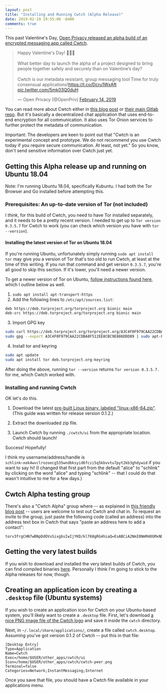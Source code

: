 ```yaml
---
layout: post
title: "Installing and Running Cwtch (Alpha Release)"
date: 2019-02-19 19:55:00 -0400
comments: true
---
```


This past Valentine's Day, [Open Privacy released an alpha build of an encrypted messaging app called Cwtch](https://openprivacy.ca/blog/2019/02/14/cwtch-alpha/).

<blockquote class="twitter-tweet" data-lang="en"><p lang="en" dir="ltr">Happy Valentine&#39;s Day! 💜💜💜<br><br>What better day to launch the alpha of a project designed to bring people together safely and securely than on Valentine’s day?<br><br>Cwtch is our metadata resistant, group messaging tool  Time for truly consensual applications!<a href="https://t.co/Dcru1WxAft">https://t.co/Dcru1WxAft</a> <a href="https://t.co/5mk03Q0duH">pic.twitter.com/5mk03Q0duH</a></p>&mdash; Open Privacy (@OpenPriv) <a href="https://twitter.com/OpenPriv/status/1096077069920788480?ref_src=twsrc%5Etfw">February 14, 2019</a></blockquote>
<script async src="https://platform.twitter.com/widgets.js" charset="utf-8"></script>

You can read more about Cwtch either in [this blog post](https://openprivacy.ca/blog/2019/02/14/cwtch-alpha/) or [their main Gitlab repo](https://git.openprivacy.ca/cwtch.im/cwtch). But it's basically a decentralized chat application that uses end-to-end encryption for all communication. It also uses Tor Onion services to further protect the metadata of communication.

Important: The developers are keen to point out that "Cwtch is an experimental concept and prototype. We do not recommend you use Cwtch today if you require secure communication. At least, not yet." So you know, don't send sensitive information over Cwtch just yet.

## Getting this Alpha release up and running on Ubuntu 18.04

Note: I'm running Ubuntu 18.04, specifically Kubuntu. I had both the Tor Browser and Go installed before attempting this.

### Prerequisites: An up-to-date version of Tor (not included)

I _think_, for this build of Cwtch, you need to have Tor installed separately, and it needs to be a pretty recent version. I needed to get up to `Tor version 0.3.5.7` for Cwtch to work (you can check which version you have with `tor --version`). 

#### Installing the latest version of Tor on Ubuntu 18.04

If you're running Ubuntu, unfortunately simply running `sudo apt install tor` may give you a version of Tor that's too old to run Cwtch, at least at the time of this writing. If you run that command and get version `0.3.5.7`, you're all good to skip this section. If it's lower, you'll need a newer version.

To get a newer version of Tor on Ubuntu, [follow instructions found here](https://www.torproject.org/docs/debian.html.en#ubuntu), which I outline below as well.

1. `sudo apt install apt-transport-https`
2. Add the following lines to `/etc/apt/sources.list`:
```bash
deb https://deb.torproject.org/torproject.org bionic main
deb-src https://deb.torproject.org/torproject.org bionic main
```
3. Import GPG key
```bash
sudo curl https://deb.torproject.org/torproject.org/A3C4F0F979CAA22CDBA8F512EE8CBC9E886DDD89.asc | gpg --import
sudo gpg --export A3C4F0F979CAA22CDBA8F512EE8CBC9E886DDD89 | sudo apt-key add -
```

4. Install tor and keyring
```bash
sudo apt update
sudo apt install tor deb.torproject.org-keyring
```

After doing the above, running `tor --version` returns `Tor version 0.3.5.7.` for me, which Cwtch worked with.

### Installing and running Cwtch

OK let's do this.

1. Download the latest [pre-built Linux binary, labeled "linux-x86-64.zip"](https://git.openprivacy.ca/cwtch.im/ui/releases). (This guide was written for release version 0.1.2.)

2. Extract the downloaded zip file.

3. Launch Cwtch by running `./cwtch/ui` from the appropriate location. Cwtch should launch!

Success! Hopefully!

I think my username/address/handle is `schlink~xek4wvclrozoecg535wndbksyid6fczi5q5kbvvtu7pyt2kb3ghdywid` if you want to say hi! (I changed that first part from the default "alice" to "schlink" by clicking on the word "alice" and typing "schlink" -- that I could do that wasn't intuitive to me for a few days.)

## Cwtch Alpha testing group 

There's also a "Cwtch Alpha" group where -- as explained in [this friendly blog post](https://openprivacy.ca/blog/2019/03/04/cwtch-alpha-0.1.2/) -- users are welcome to test out Cwtch and chat in. To request an invite to the group, just paste the following code (called an address) into the address text box in Cwtch that says "paste an address here to add a contact":

```
torv3frgCHN7wBNpDdOVvSixgbsIwIjYKD/kl768gRG4hiaQ=EsABCiA2NmI0NmM4OGMxNDc1ZGUxODE5YWYyYTk1ZDM5NTQ4ZBIgDSFY2mxYJiSJs0b442hFChzaHB5B8EERcFqLAkpb5kAaODJjM2ttb29ibnlnaGoyenc2cHd2N2Q1N3l6bGQ3NTNhdW8zdWdhdWV6enB2ZmFrM2FoYzRiZHlkIkBgg+E0T4YKtxnw57sHQbuG3C6myjU2aS496O4n3jpzQu8iT25NReJnuwqv9ER93wE1N9g1f7WY8JCtx0bnvyQK
```

## Getting the very latest builds

If you wish to download and installed the very latest builds of Cwtch, you can find compiled binaries [here](https://build.openprivacy.ca/files/). Personally I think I'm going to stick to the Alpha releases for now, though. 

## Creating an application icon by creating a `.desktop` file (Ubuntu systems)

If you wish to create an application icon for Cwtch on your Ubuntu-based system, you'll likely want to create a `.desktop` file. First, let's download [a nice PNG image file of the Cwtch logo](https://cwtch.im/images/cwtch-peer.png) and save it inside the `cwtch` directory. 

Next, in `~/.local/share/applications/`, create a file called `cwtch.desktop`. Assuming you've got version 0.1.2 of Cwtch -- put this in that file:

```text
[Desktop Entry]
Type=Application
Name=Cwtch
Exec=/home/$USER/other_apps/cwtch/ui
Icon=/home/$USER/other_apps/cwtch/cwtch-peer.png
Terminal=false
Categories=Network;InstantMessaging;Internet
```

Once you save that file, you should have a Cwtch file available in your applications menu.


